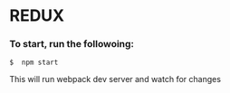 # REDUX

### To start, run the followoing:

```
$  npm start
```

This will run webpack dev server and watch for changes